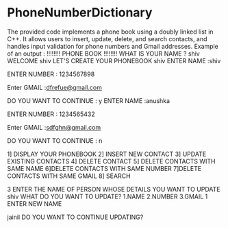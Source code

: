 # PhoneNumberDictionary
 The provided code implements a phone book using a doubly linked list in C++. It allows users to insert, update, delete, and search contacts, and handles input validation for phone numbers and Gmail addresses.
Example of an output :
!!!!!!!!      PHONE BOOK         !!!!!!!!
WHAT IS YOUR NAME ?
shiv
 WELCOME shiv
LET'S CREATE YOUR PHONEBOOK shiv
ENTER NAME :shiv

ENTER NUMBER : 1234567898

Enter GMAIL :dfrefue@gmail.com

DO YOU WANT TO CONTINUE : y
ENTER NAME :anushka

ENTER NUMBER : 1234565432

Enter GMAIL :sdfghn@gmail.com

DO YOU WANT TO CONTINUE : n




 1] DISPLAY YOUR PHONEBOOK
 2] INSERT NEW CONTACT
 3] UPDATE EXISTING CONTACTS
 4] DELETE CONTACT
 5] DELETE CONTACTS WITH SAME NAME
 6]DELETE CONTACTS WITH SAME NUMBER
 7]DELETE CONTACTS WITH SAME GMAIL
 8] SEARCH

 3
ENTER THE NAME OF PERSON WHOSE DETAILS YOU WANT TO UPDATE
 shiv
WHAT DO YOU WANT TO UPDATE?
 1.NAME
 2.NUMBER
 3.GMAIL
1
ENTER NEW NAME

jainil
DO YOU WANT TO CONTINUE UPDATING?
